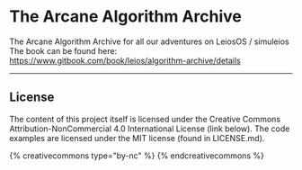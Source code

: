 # The Arcane Algorithm Archive
The Arcane Algorithm Archive for all our adventures on LeiosOS / simuleios <br/>
The book can be found here: https://www.gitbook.com/book/leios/algorithm-archive/details

----

## License
The content of this project itself is licensed under the Creative Commons Attribution-NonCommercial 4.0 International License (link below). The code examples are licensed under the MIT license (found in LICENSE.md).

{% creativecommons type="by-nc" %}
{% endcreativecommons %}
